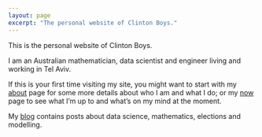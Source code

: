 ```yaml
---
layout: page
excerpt: "The personal website of Clinton Boys."
---
```


This is the personal website of Clinton Boys. 

I am an Australian mathematician, data scientist and engineer living and working in Tel Aviv. 

If this is your first time visiting my site, you might want to start with my [about](http://www.clintonboys.com/about) page for some more details about who I am and what I do; or my [now](http://www.clintonboys.com/now) page to see what I’m up to and what’s on my mind at the moment.

My [blog](http://www.clintonboys.com/posts/) contains posts about data science, mathematics, elections and modelling. 
